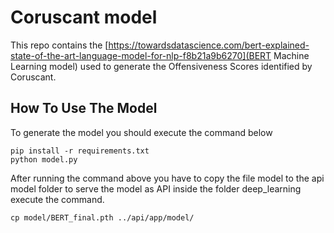 # Coruscant model

This repo contains the [https://towardsdatascience.com/bert-explained-state-of-the-art-language-model-for-nlp-f8b21a9b6270](BERT Machine Learning model) used to generate the Offensiveness Scores identified by Coruscant.

## How To Use The Model

To generate the model you should execute the command below

```
pip install -r requirements.txt
python model.py
```

After running the command above you have to copy the file model to the api model folder to serve the model as API inside the folder deep_learning execute the command.

```
cp model/BERT_final.pth ../api/app/model/ 
```
